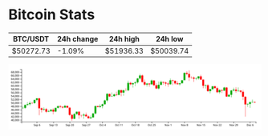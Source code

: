 # Bitcoin Stats

BTC/USDT|24h change|24h high|24h low|
|---|---|---|---|
|$50272.73|-1.09%|$51936.33|$50039.74|

<img src="./chart.svg">
